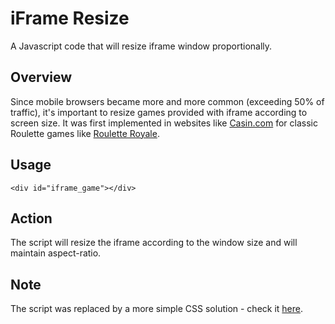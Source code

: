 # iFrame Resize
A Javascript code that will resize iframe window proportionally.

## Overview
Since mobile browsers became more and more common (exceeding 50% of traffic), it's important to resize games provided with iframe according to screen size.
It was first implemented in websites like <a href="http://www.casin.com/">Casin.com</a> for classic Roulette games like <a href="http://www.casin.com/roulette-royale.html">Roulette Royale</a>.

## Usage
```
<div id="iframe_game"></div>
```

## Action
The script will resize the iframe according to the window size and will maintain aspect-ratio.

## Note
The script was replaced by a more simple CSS solution - check it [here](https://github.com/RonGamer/responsive-embed). 





